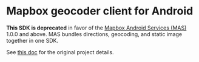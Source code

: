 # Mapbox geocoder client for Android

**This SDK is deprecated** in favor of the [Mapbox Android Services (MAS)](https://www.mapbox.com/android-sdk/#mapbox_android_services) 1.0.0 and above. MAS bundles directions, geocoding, and static image together in one SDK.

See [this doc](README-old.md) for the original project details.
